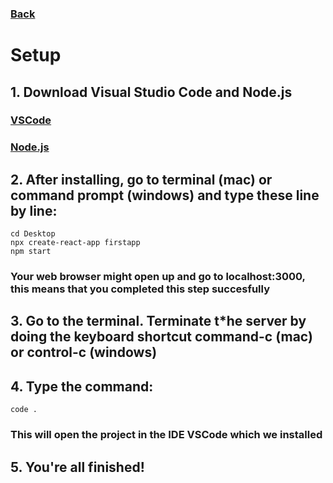 ### [Back](index.md)
# Setup

## 1. Download Visual Studio Code and Node.js
### [VSCode]()
### [Node.js]()

## 2. After installing, go to terminal (mac) or command prompt (windows) and type these line by line:
    cd Desktop
    npx create-react-app firstapp 
    npm start

### Your web browser might open up and go to localhost:3000, this means that you completed this step succesfully

## 3. Go to the terminal. Terminate t*he server by doing the keyboard shortcut command-c (mac) or control-c (windows)

## 4. Type the command:
    code .
 ### This will open the project in the IDE VSCode which we installed

 ## 5. You're all finished!
